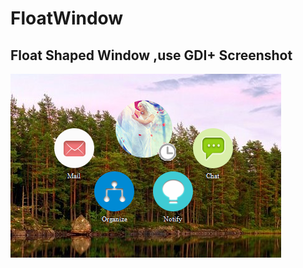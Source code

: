 # FloatWindow
Float Shaped Window ,use GDI+
Screenshot
---------
![image](https://github.com/louk78/FloatWindow/blob/master/floatwnd.PNG)
